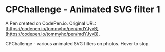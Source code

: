 # CPChallenge - Animated SVG filter 1

A Pen created on CodePen.io. Original URL: [https://codepen.io/tommyho/pen/mdYJyvB](https://codepen.io/tommyho/pen/mdYJyvB).

CPChallenge - various animated SVG filters on photos. Hover to stop.